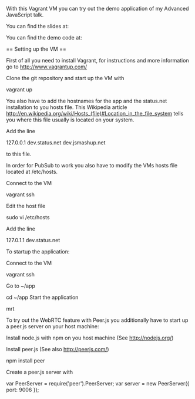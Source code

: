 With this Vagrant VM you can try out the demo application of my Advanced JavaScript talk.

You can find the slides at:

You can find the demo code at:

== Setting up the VM ==

First of all you need to install Vagrant, for instructions and more information go to http://www.vagrantup.com/

Clone the git repository and start up the VM with

 vagrant up

You also have to add the hostnames for the app and the status.net installation to you hosts file. This Wikipedia article http://en.wikipedia.org/wiki/Hosts_(file)#Location_in_the_file_system tells you where this file usually is located on your system.

Add the line

 127.0.0.1 dev.status.net dev.jsmashup.net

to this file.

In order for PubSub to work you also have to modify the VMs hosts file located at /etc/hosts. 

Connect to the VM

 vagrant ssh

Edit the host file

 sudo vi /etc/hosts

Add the line

 127.0.1.1 dev.status.net

To startup the application:

Connect to the VM

 vagrant ssh

Go to ~/app

 cd ~/app
Start the application

 mrt

To try out the WebRTC feature with Peer.js you additionally have to start up a peer.js server on your host machine:

Install node.js with npm on you host machine (See http://nodejs.org/)

Install peer.js (See also http://peerjs.com/)

 npm install peer

Create a peer.js server with

 var PeerServer = require('peer').PeerServer;
 var server = new PeerServer({ port: 9006 });
